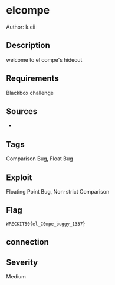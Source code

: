 # elcompe

Author: k.eii

## Description

welcome to el compe's hideout

## Requirements

Blackbox challenge

## Sources

-

## Tags

Comparison Bug, Float Bug

## Exploit

Floating Point Bug, Non-strict Comparison

## Flag
``` WRECKIT50{el_C0mpe_buggy_1337} ```

## connection



## Severity
Medium
